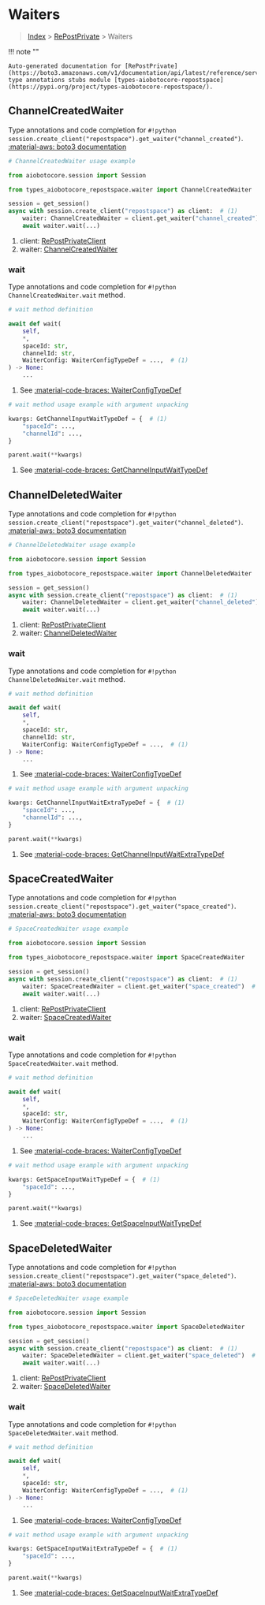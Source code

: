 # Waiters

> [Index](../README.md) > [RePostPrivate](./README.md) > Waiters

!!! note ""

    Auto-generated documentation for [RePostPrivate](https://boto3.amazonaws.com/v1/documentation/api/latest/reference/services/repostspace.html#repostprivate)
    type annotations stubs module [types-aiobotocore-repostspace](https://pypi.org/project/types-aiobotocore-repostspace/).

## ChannelCreatedWaiter

Type annotations and code completion for `#!python session.create_client("repostspace").get_waiter("channel_created")`.
[:material-aws: boto3 documentation](https://boto3.amazonaws.com/v1/documentation/api/latest/reference/services/repostspace/waiter/ChannelCreated.html#RePostPrivate.Waiter.ChannelCreated)

```python
# ChannelCreatedWaiter usage example

from aiobotocore.session import Session

from types_aiobotocore_repostspace.waiter import ChannelCreatedWaiter

session = get_session()
async with session.create_client("repostspace") as client:  # (1)
    waiter: ChannelCreatedWaiter = client.get_waiter("channel_created")  # (2)
    await waiter.wait(...)
```

1. client: [RePostPrivateClient](./client.md)
2. waiter: [ChannelCreatedWaiter](./waiters.md#channelcreatedwaiter)


### wait

Type annotations and code completion for `#!python ChannelCreatedWaiter.wait` method.

```python
# wait method definition

await def wait(
    self,
    *,
    spaceId: str,
    channelId: str,
    WaiterConfig: WaiterConfigTypeDef = ...,  # (1)
) -> None:
    ...
```

1. See [:material-code-braces: WaiterConfigTypeDef](./type_defs.md#waiterconfigtypedef)


```python
# wait method usage example with argument unpacking

kwargs: GetChannelInputWaitTypeDef = {  # (1)
    "spaceId": ...,
    "channelId": ...,
}

parent.wait(**kwargs)
```

1. See [:material-code-braces: GetChannelInputWaitTypeDef](./type_defs.md#getchannelinputwaittypedef)
## ChannelDeletedWaiter

Type annotations and code completion for `#!python session.create_client("repostspace").get_waiter("channel_deleted")`.
[:material-aws: boto3 documentation](https://boto3.amazonaws.com/v1/documentation/api/latest/reference/services/repostspace/waiter/ChannelDeleted.html#RePostPrivate.Waiter.ChannelDeleted)

```python
# ChannelDeletedWaiter usage example

from aiobotocore.session import Session

from types_aiobotocore_repostspace.waiter import ChannelDeletedWaiter

session = get_session()
async with session.create_client("repostspace") as client:  # (1)
    waiter: ChannelDeletedWaiter = client.get_waiter("channel_deleted")  # (2)
    await waiter.wait(...)
```

1. client: [RePostPrivateClient](./client.md)
2. waiter: [ChannelDeletedWaiter](./waiters.md#channeldeletedwaiter)


### wait

Type annotations and code completion for `#!python ChannelDeletedWaiter.wait` method.

```python
# wait method definition

await def wait(
    self,
    *,
    spaceId: str,
    channelId: str,
    WaiterConfig: WaiterConfigTypeDef = ...,  # (1)
) -> None:
    ...
```

1. See [:material-code-braces: WaiterConfigTypeDef](./type_defs.md#waiterconfigtypedef)


```python
# wait method usage example with argument unpacking

kwargs: GetChannelInputWaitExtraTypeDef = {  # (1)
    "spaceId": ...,
    "channelId": ...,
}

parent.wait(**kwargs)
```

1. See [:material-code-braces: GetChannelInputWaitExtraTypeDef](./type_defs.md#getchannelinputwaitextratypedef)
## SpaceCreatedWaiter

Type annotations and code completion for `#!python session.create_client("repostspace").get_waiter("space_created")`.
[:material-aws: boto3 documentation](https://boto3.amazonaws.com/v1/documentation/api/latest/reference/services/repostspace/waiter/SpaceCreated.html#RePostPrivate.Waiter.SpaceCreated)

```python
# SpaceCreatedWaiter usage example

from aiobotocore.session import Session

from types_aiobotocore_repostspace.waiter import SpaceCreatedWaiter

session = get_session()
async with session.create_client("repostspace") as client:  # (1)
    waiter: SpaceCreatedWaiter = client.get_waiter("space_created")  # (2)
    await waiter.wait(...)
```

1. client: [RePostPrivateClient](./client.md)
2. waiter: [SpaceCreatedWaiter](./waiters.md#spacecreatedwaiter)


### wait

Type annotations and code completion for `#!python SpaceCreatedWaiter.wait` method.

```python
# wait method definition

await def wait(
    self,
    *,
    spaceId: str,
    WaiterConfig: WaiterConfigTypeDef = ...,  # (1)
) -> None:
    ...
```

1. See [:material-code-braces: WaiterConfigTypeDef](./type_defs.md#waiterconfigtypedef)


```python
# wait method usage example with argument unpacking

kwargs: GetSpaceInputWaitTypeDef = {  # (1)
    "spaceId": ...,
}

parent.wait(**kwargs)
```

1. See [:material-code-braces: GetSpaceInputWaitTypeDef](./type_defs.md#getspaceinputwaittypedef)
## SpaceDeletedWaiter

Type annotations and code completion for `#!python session.create_client("repostspace").get_waiter("space_deleted")`.
[:material-aws: boto3 documentation](https://boto3.amazonaws.com/v1/documentation/api/latest/reference/services/repostspace/waiter/SpaceDeleted.html#RePostPrivate.Waiter.SpaceDeleted)

```python
# SpaceDeletedWaiter usage example

from aiobotocore.session import Session

from types_aiobotocore_repostspace.waiter import SpaceDeletedWaiter

session = get_session()
async with session.create_client("repostspace") as client:  # (1)
    waiter: SpaceDeletedWaiter = client.get_waiter("space_deleted")  # (2)
    await waiter.wait(...)
```

1. client: [RePostPrivateClient](./client.md)
2. waiter: [SpaceDeletedWaiter](./waiters.md#spacedeletedwaiter)


### wait

Type annotations and code completion for `#!python SpaceDeletedWaiter.wait` method.

```python
# wait method definition

await def wait(
    self,
    *,
    spaceId: str,
    WaiterConfig: WaiterConfigTypeDef = ...,  # (1)
) -> None:
    ...
```

1. See [:material-code-braces: WaiterConfigTypeDef](./type_defs.md#waiterconfigtypedef)


```python
# wait method usage example with argument unpacking

kwargs: GetSpaceInputWaitExtraTypeDef = {  # (1)
    "spaceId": ...,
}

parent.wait(**kwargs)
```

1. See [:material-code-braces: GetSpaceInputWaitExtraTypeDef](./type_defs.md#getspaceinputwaitextratypedef)
